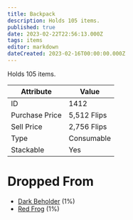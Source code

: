 ```yaml
---
title: Backpack
description: Holds 105 items.
published: true
date: 2023-02-22T22:56:13.000Z
tags: items
editor: markdown
dateCreated: 2023-02-16T00:00:00.000Z
---
```


Holds 105 items.

|Attribute|Value|
|-|-|
|ID|1412|
|Purchase Price|5,512 Flips|
|Sell Price|2,756 Flips|
|Type|Consumable|
|Stackable|Yes|


# Dropped From
 * [Dark Beholder](/monsters/dark-beholder.md) (1%)
 * [Red Frog](/monsters/red-frog.md) (1%)
